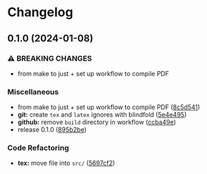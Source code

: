 # Changelog

## 0.1.0 (2024-01-08)


### ⚠ BREAKING CHANGES

* from make to just + set up workflow to compile PDF

### Miscellaneous

* from make to just + set up workflow to compile PDF ([8c5d541](https://github.com/engeir/phd-thesis/commit/8c5d5411f491fdcecbb1d0f5b697d265168acbaf))
* **git:** create `tex` and `latex` ignores with blindfold ([5e4e495](https://github.com/engeir/phd-thesis/commit/5e4e495fc0190ac8343306ac038a8111920d4405))
* **github:** remove `build` directory in workflow ([ccba49e](https://github.com/engeir/phd-thesis/commit/ccba49e82a3cd13966ee4df9c6b5472211717e83))
* release 0.1.0 ([895b2be](https://github.com/engeir/phd-thesis/commit/895b2beeee0dc19594b5b99cb1e3b405b72d81b7))


### Code Refactoring

* **tex:** move file into `src/` ([5697cf2](https://github.com/engeir/phd-thesis/commit/5697cf25b77e7faa2f78047f28afb6d2336973c0))
